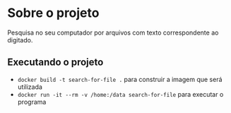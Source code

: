 # Sobre o projeto

Pesquisa no seu computador por arquivos com texto correspondente ao digitado.

## Executando o projeto

- `docker build -t search-for-file .` para construir a imagem que será utilizada
- `docker run -it --rm -v /home:/data search-for-file` para executar o programa
